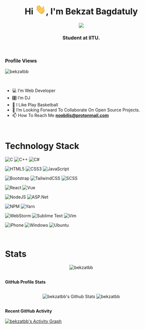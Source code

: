 
<h1 align="center">Hi <img width="35" src="https://github.com/1999AZZAR/1999AZZAR/blob/main/resources/img/waving.gif">, I'm Bekzat Bagdatuly</h1>
<p align="center">
	<img align="center" src="https://readme-typing-svg.herokuapp.com?color=42B883&background=35495E00&lines=I+want+to+master+all+techniques+;to+understand+the+truth+of+this+;world.+-+Orochimaru">
</p>
<h3 align="center">Student at IITU.</h3>

<br>

<p align="left"> 
	<h3>Profile Views</h3> 
	<img src="https://komarev.com/ghpvc/?username=bekzatbb&label=Profile%20views&color=42b883&style=flat" alt="bekzatbb" /> 
</p>

<br>

<p>
	<!--- <img align="right" src="https://github.com/Adam-pw/Adam-pw/blob/main/animation_500_kxa883sd.gif" alt="bekzatbb" /> -->
</p>

- 💻 I’m Web Developer
- 🎛️ I’m DJ
- 🏀 I Like Play Basketball
- 👥 I’m Looking Forward To Collaborate On Open Source Projects.
- 📫 How To Reach Me **noobilis@protonmail.com**

<br>

<h1>Technology Stack</h1>

<!-- ![Assembly]() *learning* -->
![C](https://img.shields.io/badge/C-00599C?style=for-the-badge&logo=c&logoColor=white)
![C++](https://img.shields.io/badge/C%2B%2B-00599C?style=for-the-badge&logo=c%2B%2B&logoColor=white)
![C#](https://img.shields.io/badge/C%23-00599C?style=for-the-badge&logo=csharp&logoColor=white)
<!-- ![V]() *learning* -->

![HTML5](https://img.shields.io/badge/html5-%23E34F26.svg?style=for-the-badge&logo=html5&logoColor=white) 
![CSS3](https://img.shields.io/badge/css3-%231572B6.svg?style=for-the-badge&logo=css3&logoColor=white) 
![JavaScript](https://img.shields.io/badge/javascript-%23323330.svg?style=for-the-badge&logo=javascript&logoColor=%23F7DF1E) 
<!-- ![JQuery](https://img.shields.io/badge/jQuery-0769AD?style=for-the-badge&logo=jquery&logoColor=white) -->
<!-- ![TypeScript]() *learning* -->

![Bootstrap](https://img.shields.io/badge/Bootstrap-CC6699?style=for-the-badge&logo=bootstrap&logoColor=white)
![TailwindCSS](https://img.shields.io/badge/tailwindcss-%2338B2AC.svg?style=for-the-badge&logo=tailwind-css&logoColor=white) 
![SCSS](https://img.shields.io/badge/SCSS-CC6699?style=for-the-badge&logo=sass&logoColor=white)
<!-- ![PostCSS]() *learning* -->

![React](https://img.shields.io/badge/React-CC6699?style=for-the-badge&logo=react&logoColor=white)
![Vue](https://img.shields.io/badge/Vue-CC6699?style=for-the-badge&logo=v&logoColor=white)
<!-- ![Angular]() *learning* -->

![NodeJS](https://img.shields.io/badge/node.js-6DA55F?style=for-the-badge&logo=node.js&logoColor=white)
![ASP.Net](https://img.shields.io/badge/asp.net-5D2D92?style=for-the-badge&logo=.net&logoColor=white)

![NPM](https://img.shields.io/badge/NPM-%23000000.svg?style=for-the-badge&logo=npm&logoColor=white) 
![Yarn](https://img.shields.io/badge/yarn-%232C8EBB.svg?style=for-the-badge&logo=yarn&logoColor=white)

<!-- ![PostgreSQL]() *learning* -->
<!-- ![MongoDB](https://img.shields.io/badge/MongoDB-%234ea94b.svg?style=for-the-badge&logo=mongodb&logoColor=white) *learning* -->

<!--
![Figma]()
![GIMP]()
![Inkspace]()
![Blender]()
![Canva](https://img.shields.io/badge/Canva-%2300C4CC.svg?style=for-the-badge&logo=Canva&logoColor=white) 
-->

![WebStorm](https://img.shields.io/badge/webstorm-%23575757.svg?&style=for-the-badge&logo=webstorm&logoColor=important)
![Sublime Text](https://img.shields.io/badge/sublime_text-%23575757.svg?&style=for-the-badge&logo=sublime-text&logoColor=important)
![Vim](https://img.shields.io/badge/Vim-00599C?style=for-the-badge&logo=vim&logoColor=white) 
<!-- ![Unity]() -->

![iPhone](https://img.shields.io/badge/iPhone-3DDC84?style=for-the-badge&logo=ios&logoColor=white)
![Windows](https://img.shields.io/badge/Windows-0078D6?style=for-the-badge&logo=windows&logoColor=white)
![Ubuntu](https://img.shields.io/badge/Ubuntu-E95420?style=for-the-badge&logo=ubuntu&logoColor=white)

<br>

<h1>Stats</h1>

<p align="center">
	<img src="https://github-readme-streak-stats.herokuapp.com/?user=bekzatbb&theme=vue-dark" alt="bekzatbb" />
</p>

<br>

<summary><b>GitHub Profile Stats</b></summary>

<br/>

<p align="center">
	<img alt="bekzatbb's Github Stats" src="https://github-readme-stats.vercel.app/api?username=bekzatbb&show_icons=true&count_private=true&theme=vue-dark" height="192px"/> <img src="https://github-readme-stats.vercel.app/api/top-langs?username=bekzatbb&langs_count=10&show_icons=true&locale=en&layout=compact&theme=vue-dark" alt="bekzatbb" height="192px"/>
</p>

<br/>

  <summary><b>Recent GitHub Activity</b></summary>
  <br/>
   <a href="https://github.com/bekzatbb"><img alt="bekzatbb's Activity Graph" src="https://activity-graph.herokuapp.com/graph?username=bekzatbb&bg_color=35495e&color=42b883&line=42b883&point=0fffff&area=true&hide_border=true" /></a>
  <br/>
